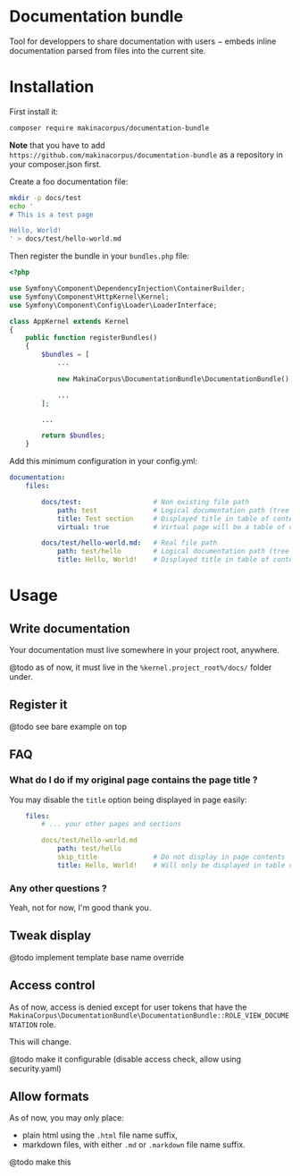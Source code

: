 # Documentation bundle

Tool for developpers to share documentation with users − embeds inline documentation
parsed from files into the current site.

# Installation

First install it:

```sh
composer require makinacorpus/documentation-bundle
```
**Note** that you have to add `https://github.com/makinacorpus/documentation-bundle` as a repository
in your composer.json first.

Create a foo documentation file:

```sh
mkdir -p docs/test
echo '
# This is a test page

Hello, World!
' > docs/test/hello-world.md

```

Then register the bundle in your `bundles.php` file:

```php
<?php

use Symfony\Component\DependencyInjection\ContainerBuilder;
use Symfony\Component\HttpKernel\Kernel;
use Symfony\Component\Config\Loader\LoaderInterface;

class AppKernel extends Kernel
{
    public function registerBundles()
    {
        $bundles = [
            ...

            new MakinaCorpus\DocumentationBundle\DocumentationBundle(),

            ...
        ];

        ...

        return $bundles;
    }
```

Add this minimum configuration in your config.yml:

```yaml
documentation:
    files:

        docs/test:                  # Non existing file path
            path: test              # Logical documentation path (tree is built upon it)
            title: Test section     # Displayed title in table of contents
            virtual: true           # Virtual page will be a table of content page

        docs/test/hello-world.md:   # Real file path
            path: test/hello        # Logical documentation path (tree is built upon it)
            title: Hello, World!    # Displayed title in table of contents
```

# Usage

## Write documentation

Your documentation must live somewhere in your project root, anywhere.

@todo as of now, it must live in the `%kernel.project_root%/docs/` folder under.

## Register it

@todo see bare example on top

## FAQ

### What do I do if my original page contains the page title ?

You may disable the `title` option being displayed in page easily:

```yaml
    files:
        # ... your other pages and sections

        docs/test/hello-world.md
            path: test/hello
            skip_title              # Do not display in page contents
            title: Hello, World!    # Will only be displayed in table of contents
```

### Any other questions ?

Yeah, not for now, I'm good thank you.

## Tweak display

@todo implement template base name override

## Access control

As of now, access is denied except for user tokens that have the
`MakinaCorpus\DocumentationBundle\DocumentationBundle::ROLE_VIEW_DOCUMENTATION` role.

This will change.

@todo make it configurable (disable access check, allow using security.yaml)

## Allow formats

As of now, you may only place:

 - plain html using the `.html` file name suffix,
 - markdown files, with either `.md` or `.markdown` file name suffix.

@todo make this

